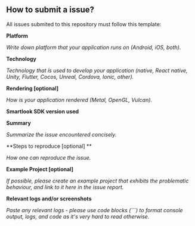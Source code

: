 ## How to submit a issue?
All issues submited to this repository must follow this template:

**Platform**

*Write down platform that your application runs on (Android, iOS, both).*

**Technology**

*Technology that is used to develop your application (native, React native, Unity, Flutter, Cocos, Unreal, Cordova, Ionic, other).*

**Rendering [optional]**

*How is your application rendered (Metal, OpenGL, Vulcan).*

**Smartlook SDK version used**

**Summary**

*Summarize the issue encountered concisely.*

**Steps to reproduce [optional] **

*How one can reproduce the issue.*

**Example Project [optional]**

*If possible, please create an example project that exhibits the problematic behaviour, and link to it here in the issue report.*

**Relevant logs and/or screenshots**

*Paste any relevant logs - please use code blocks (```) to format console output, logs, and code as it's very hard to read otherwise.*
